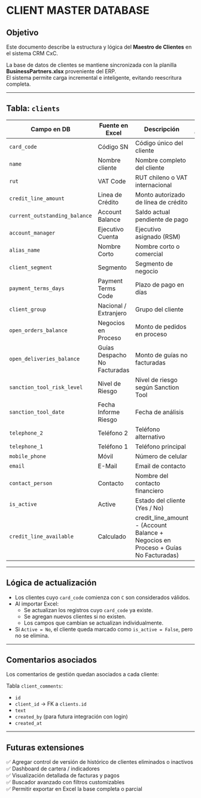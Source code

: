 # CLIENT MASTER DATABASE

## Objetivo

Este documento describe la estructura y lógica del **Maestro de Clientes** en el sistema CRM CxC.

La base de datos de clientes se mantiene sincronizada con la planilla **BusinessPartners.xlsx** proveniente del ERP.  
El sistema permite carga incremental e inteligente, evitando reescritura completa.

---

## Tabla: `clients`

| Campo en DB | Fuente en Excel | Descripción | Cálculo / Observación |
|-------------|-----------------|-------------|----------------------|
| `card_code` | Código SN | Código único del cliente |
| `name` | Nombre cliente | Nombre completo del cliente |
| `rut` | VAT Code | RUT chileno o VAT internacional |
| `credit_line_amount` | Linea de Crédito | Monto autorizado de línea de crédito |
| `current_outstanding_balance` | Account Balance | Saldo actual pendiente de pago |
| `account_manager` | Ejecutivo Cuenta | Ejecutivo asignado (RSM) |
| `alias_name` | Nombre Corto | Nombre corto o comercial |
| `client_segment` | Segmento | Segmento de negocio |
| `payment_terms_days` | Payment Terms Code | Plazo de pago en días |
| `client_group` | Nacional / Extranjero | Grupo del cliente |
| `open_orders_balance` | Negocios en Proceso | Monto de pedidos en proceso |
| `open_deliveries_balance` | Guías Despacho No Facturadas | Monto de guías no facturadas |
| `sanction_tool_risk_level` | Nivel de Riesgo | Nivel de riesgo según Sanction Tool |
| `sanction_tool_date` | Fecha Informe Riesgo | Fecha de análisis |
| `telephone_2` | Teléfono 2 | Teléfono alternativo |
| `telephone_1` | Teléfono 1 | Teléfono principal |
| `mobile_phone` | Móvil | Número de celular |
| `email` | E-Mail | Email de contacto |
| `contact_person` | Contacto | Nombre del contacto financiero |
| `is_active` | Active | Estado del cliente (Yes / No) |
| `credit_line_available` | Calculado | credit_line_amount - (Account Balance + Negocios en Proceso + Guías No Facturadas) |

---

## Lógica de actualización

- Los clientes cuyo `card_code` comienza con `C` son considerados válidos.
- Al importar Excel:
  - Se actualizan los registros cuyo `card_code` ya existe.
  - Se agregan nuevos clientes si no existen.
  - Los campos que cambian se actualizan individualmente.
- Si `Active = No`, el cliente queda marcado como `is_active = False`, pero no se elimina.

---

## Comentarios asociados

Los comentarios de gestión quedan asociados a cada cliente:

Tabla `client_comments`:
- `id`
- `client_id` → FK a `clients.id`
- `text`
- `created_by` (para futura integración con login)
- `created_at`

---

## Futuras extensiones

✅ Agregar control de versión de histórico de clientes eliminados o inactivos  
✅ Dashboard de cartera / indicadores  
✅ Visualización detallada de facturas y pagos  
✅ Buscador avanzado con filtros customizables  
✅ Permitir exportar en Excel la base completa o parcial  
